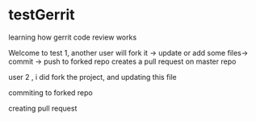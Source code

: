 testGerrit
==========

learning how gerrit code review works


Welcome to test 1, another user will fork it -> update or add some files-> commit -> push to forked repo
creates a pull request on master repo 


user 2 , i did fork the project, and updating this file 

commiting to forked repo

creating pull request 

